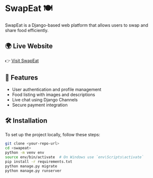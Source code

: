 # SwapEat 🍽️

SwapEat is a Django-based web platform that allows users to swap and share food efficiently.

## 🌍 Live Website
👉 [Visit SwapEat](https://grieving-timmie-swapeat-5e816b1d.koyeb.app)

## 🚀 Features
- User authentication and profile management
- Food listing with images and descriptions
- Live chat using Django Channels
- Secure payment integration

## 🛠️ Installation
To set up the project locally, follow these steps:

```sh
git clone <your-repo-url>
cd <swapeat>
python -m venv env
source env/bin/activate  # On Windows use `env\Scripts\activate`
pip install -r requirements.txt
python manage.py migrate
python manage.py runserver

